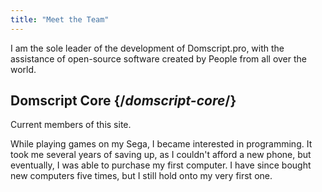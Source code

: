 ```yaml
---
title: "Meet the Team"
---
```


<Intro>
I am the sole leader of the development of Domscript.pro, with the assistance of open-source software created by People from all over the world.
</Intro>

## Domscript Core {/*domscript-core*/}

Current members of this site.

<TeamMember name="Dominic Nosikov" permalink="domscript" photo="/images/team/domscript.jpg" github="domscript" twitter="domscript" title="Engineer at your Guess">
While playing games on my Sega, I became interested in programming. It took me several years of saving up, as I couldn't afford a new phone, but eventually, I was able to purchase my first computer. I have since bought new computers five times, but I still hold onto my very first one.
</TeamMember>
